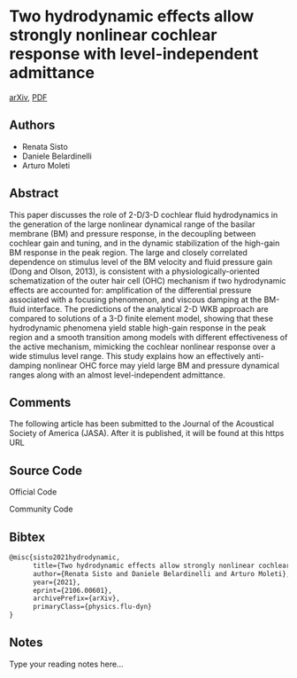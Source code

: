 
# Two hydrodynamic effects allow strongly nonlinear cochlear response with level-independent admittance

[arXiv](https://arxiv.org/abs/2106.0601), [PDF](https://arxiv.org/pdf/2106.0601.pdf)

## Authors

- Renata Sisto
- Daniele Belardinelli
- Arturo Moleti

## Abstract

This paper discusses the role of 2-D/3-D cochlear fluid hydrodynamics in the generation of the large nonlinear dynamical range of the basilar membrane (BM) and pressure response, in the decoupling between cochlear gain and tuning, and in the dynamic stabilization of the high-gain BM response in the peak region. The large and closely correlated dependence on stimulus level of the BM velocity and fluid pressure gain (Dong and Olson, 2013), is consistent with a physiologically-oriented schematization of the outer hair cell (OHC) mechanism if two hydrodynamic effects are accounted for: amplification of the differential pressure associated with a focusing phenomenon, and viscous damping at the BM-fluid interface. The predictions of the analytical 2-D WKB approach are compared to solutions of a 3-D finite element model, showing that these hydrodynamic phenomena yield stable high-gain response in the peak region and a smooth transition among models with different effectiveness of the active mechanism, mimicking the cochlear nonlinear response over a wide stimulus level range. This study explains how an effectively anti-damping nonlinear OHC force may yield large BM and pressure dynamical ranges along with an almost level-independent admittance.

## Comments

The following article has been submitted to the Journal of the Acoustical Society of America (JASA). After it is published, it will be found at this https URL

## Source Code

Official Code



Community Code



## Bibtex

```tex
@misc{sisto2021hydrodynamic,
      title={Two hydrodynamic effects allow strongly nonlinear cochlear response with level-independent admittance}, 
      author={Renata Sisto and Daniele Belardinelli and Arturo Moleti},
      year={2021},
      eprint={2106.00601},
      archivePrefix={arXiv},
      primaryClass={physics.flu-dyn}
}
```

## Notes

Type your reading notes here...

